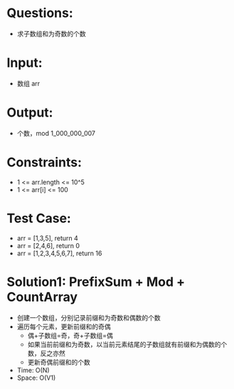 # Questions:
- 求子数组和为奇数的个数

# Input:
- 数组 arr

# Output:
- 个数，mod 1_000_000_007

# Constraints:
- 1 <= arr.length <= 10^5
- 1 <= arr[i] <= 100

# Test Case:
- arr = [1,3,5], return 4
- arr = [2,4,6], return 0
- arr = [1,2,3,4,5,6,7], return 16

# Solution1: PrefixSum + Mod + CountArray
- 创建一个数组，分别记录前缀和为奇数和偶数的个数
- 遍历每个元素，更新前缀和的奇偶
  - 偶+子数组=奇，奇+子数组=偶
  - 如果当前前缀和为奇数，以当前元素结尾的子数组就有前缀和为偶数的个数，反之亦然
  - 更新奇偶前缀和的个数
- Time: O(N)
- Space: O(V1)    
